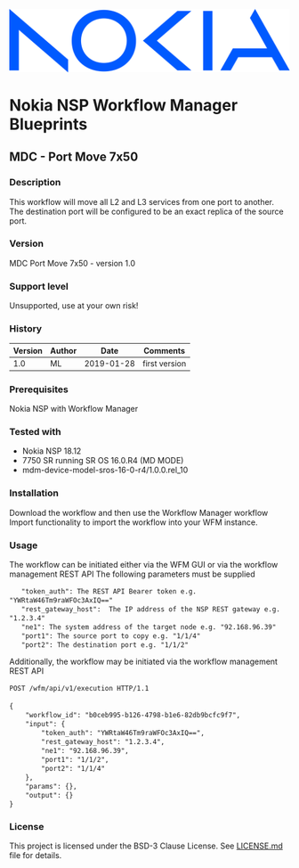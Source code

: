 ![NOKIA](https://raw.githubusercontent.com/nokia/nsp-workflow/master/logo.png)
# Nokia NSP Workflow Manager Blueprints
## MDC - Port Move 7x50

### Description
This workflow will move all L2 and L3 services from one port to another. The destination port will be configured to be an exact replica of the source port.

### Version
MDC Port Move 7x50 - version 1.0

### Support level
Unsupported, use at your own risk!

### History
|Version|Author|Date      |Comments     |
|-------|------|----------|-------------|
|   1.0 |  ML  |2019-01-28|first version|

### Prerequisites
Nokia NSP with Workflow Manager

### Tested with
* Nokia NSP 18.12
* 7750 SR running SR OS 16.0.R4 (MD MODE)
* mdm-device-model-sros-16-0-r4/1.0.0.rel_10

### Installation
Download the workflow and then use the Workflow Manager workflow Import functionality to import the workflow into your WFM instance.

### Usage
The workflow can be initiated either via the WFM GUI or via the workflow management REST API The following parameters must be supplied

```
   "token_auth": The REST API Bearer token e.g. "YWRtaW46Tm9raWFOc3AxIQ=="
   "rest_gateway_host":  The IP address of the NSP REST gateway e.g.  "1.2.3.4"
   "ne1": The system address of the target node e.g. "92.168.96.39"
   "port1": The source port to copy e.g. "1/1/4"
   "port2": The destination port e.g. "1/1/2"
```

Additionally, the workflow may be initiated via the workflow management REST API

```
POST /wfm/api/v1/execution HTTP/1.1

{
    "workflow_id": "b0ceb995-b126-4798-b1e6-82db9bcfc9f7",
    "input": {
        "token_auth": "YWRtaW46Tm9raWFOc3AxIQ==",
        "rest_gateway_host": "1.2.3.4",
        "ne1": "92.168.96.39",
        "port1": "1/1/2",
        "port2": "1/1/4"
    },
    "params": {},
    "output": {}
}
```

### License
This project is licensed under the BSD-3 Clause License. See
[LICENSE.md](https://raw.githubusercontent.com/nokia/nsp-workflow/master/LICENSE.md) file for details.
